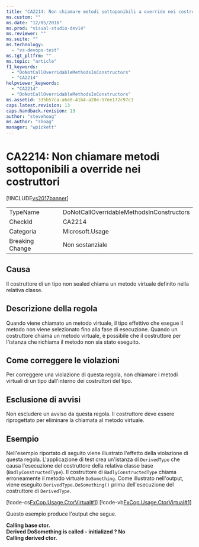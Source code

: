 ```yaml
---
title: "CA2214: Non chiamare metodi sottoponibili a override nei costruttori | Microsoft Docs"
ms.custom: ""
ms.date: "12/05/2016"
ms.prod: "visual-studio-dev14"
ms.reviewer: ""
ms.suite: ""
ms.technology: 
  - "vs-devops-test"
ms.tgt_pltfrm: ""
ms.topic: "article"
f1_keywords: 
  - "DoNotCallOverridableMethodsInConstructors"
  - "CA2214"
helpviewer_keywords: 
  - "CA2214"
  - "DoNotCallOverridableMethodsInConstructors"
ms.assetid: 335b57ca-a6e8-41b4-a20e-57ee172c97c3
caps.latest.revision: 13
caps.handback.revision: 13
author: "stevehoag"
ms.author: "shoag"
manager: "wpickett"
---
```

# CA2214: Non chiamare metodi sottoponibili a override nei costruttori
[!INCLUDE[vs2017banner](../code-quality/includes/vs2017banner.md)]

|||  
|-|-|  
|TypeName|DoNotCallOverridableMethodsInConstructors|  
|CheckId|CA2214|  
|Categoria|Microsoft.Usage|  
|Breaking Change|Non sostanziale|  
  
## Causa  
 Il costruttore di un tipo non sealed chiama un metodo virtuale definito nella relativa classe.  
  
## Descrizione della regola  
 Quando viene chiamato un metodo virtuale, il tipo effettivo che esegue il metodo non viene selezionato fino alla fase di esecuzione.  Quando un costruttore chiama un metodo virtuale, è possibile che il costruttore per l'istanza che richiama il metodo non sia stato eseguito.  
  
## Come correggere le violazioni  
 Per correggere una violazione di questa regola, non chiamare i metodi virtuali di un tipo dall'interno dei costruttori del tipo.  
  
## Esclusione di avvisi  
 Non escludere un avviso da questa regola.  Il costruttore deve essere riprogettato per eliminare la chiamata al metodo virtuale.  
  
## Esempio  
 Nell'esempio riportato di seguito viene illustrato l'effetto della violazione di questa regola.  L'applicazione di test crea un'istanza di `DerivedType` che causa l'esecuzione del costruttore della relativa classe base \(`BadlyConstructedType`\).  Il costruttore di `BadlyConstructedType` chiama erroneamente il metodo virtuale `DoSomething`.  Come illustrato nell'output, viene eseguito `DerivedType.DoSomething()` prima dell'esecuzione del costruttore di `DerivedType`.  
  
 [!code-cs[FxCop.Usage.CtorVirtual#1](../code-quality/codesnippet/CSharp/ca2214-do-not-call-overridable-methods-in-constructors_1.cs)]
 [!code-vb[FxCop.Usage.CtorVirtual#1](../code-quality/codesnippet/VisualBasic/ca2214-do-not-call-overridable-methods-in-constructors_1.vb)]  
  
 Questo esempio produce l'output che segue.  
  
  **Calling base ctor.**  
**Derived DoSomething is called \- initialized ?  No**  
**Calling derived ctor.**